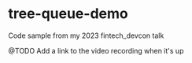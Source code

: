 # tree-queue-demo
Code sample from my 2023 fintech_devcon talk

@TODO Add a link to the video recording when it's up